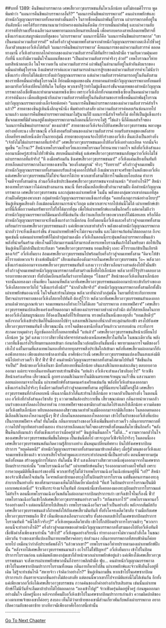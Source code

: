 ##บทที่ 1389: คืนชีพเผ่าบรรพกาล
เศษเสี้ยวอาวุธบรรพชนสั่นไหวเล็กน้อย แต่ไม่ยอมศิโรราบ พูดพึมพำว่า “แผนการคืนชีพเผ่าบรรพกาลงั้นรึ?”
“แผนการคืนชีพเผ่าบรรพกาล!”
คนเผ่าเทพยักษ์และตำหนักวิญญาณบรรพกาลทั้งหลายต่างตื่นตกใจ
ในรายชื่อหมื่นเผ่าพันธุ์โบราณ เผ่าบรรพกาลที่อยู่ในอันดับหนึ่ง เคยได้รับการขนานนามว่าปกครองแผ่นดินดั้งเดิม กำราบหมื่นเผ่าพันธุ์
และเผ่าความลับสวรรค์ที่ปราดเปรื่องเฉลียวฉลาดพยายามลอกเลียนสายเลือดนี้ เพื่อครอบครองสายเลือดเทพปีศาจที่แข็งแกร่งและสมบูรณ์แบบที่สุดของ ‘เผ่าบรรพกาล’
แผนการนี้ก็คือ ‘แผนการคืนชีพเผ่าบรรพกาล’
“เขาเป็นคนเผ่าความลับสวรรค์!”
หลังครึ่งก้าวสู่จอมเทพทั้งสามจากตำหนักวิญญาณบรรพกาลตะลึงไปชั่วครู่ ก็เดาตัวตนของอวี่เหิงได้ทันที
‘แผนการคืนชีพเผ่าบรรพกาล’ คือแผนการของเผ่าความลับสวรรค์
ตลอดทางมานี้ อวี่เหิงทำลายกลไกค่ายกลของเผ่าความลับสวรรค์ได้ทันทีราวพลิกฝ่ามือ รวมกับความคุ้นเคยกับที่นี่ และยังมีความมั่นใจในแผนที่ของเขา
“เป็นเผ่าความลับสวรรค์จริงๆ ด้วย!”
เทพโบราณอวี้ห่ายเผยสีหน้าตกตะลึง ในใจหวาดหวั่น
เผ่าความลับสวรรค์ เผ่าพันธุ์ในตำนานที่อยู่ในห้าอันดับแรกของหมื่นเผ่าพันธุ์โบราณ
ถึงแม้พรสวรรค์และความสามารถด้านการสู้รบของเผ่าความลับสวรรค์จะไม่นับว่าแข็งแกร่ง เทียบไม่ได้แม้กระทั่งเผ่าวิญญาณบรรพกาล
แต่เผ่าความลับสวรรค์สามารถอยู่ในอันดับสามของรายชื่อหมื่นเผ่าพันธุ์โบราณได้ ก็ย่อมมีเหตุผลของมัน
สายตาคนตำหนักวิญญาณบรรพกาลทั้งหมดที่มองมายังอวี่เหิงเปลี่ยนไปทันใด
ในที่สุด พวกเขาก็รู้ว่าทำไมผู้แข็งแกร่งขั้นจอมเทพของตำหนักวิญญาณบรรพกาลถึงเชื่อฟังและทำตามจอมเทพซิงเซี่ยง
เพราะอวี่เหิงอีกทั้งจอมเทพซิงเซี่ยงเป็นคนเผ่าความลับสวรรค์นั่นเอง
เมื่อเผชิญหน้ากับเผ่าความลับสวรรค์ที่อยู่ในอันดับสามของรายชื่อหมื่นเผ่าพันธุ์โบราณ เผ่าวิญญาณบรรพกาลช่างเล็กจ้อยด้อยค่า
“แผนการคืนชีพเผ่าบรรพกาลของเผ่าความลับสวรรค์สำเร็จแล้ว?”
สายตาของซินอู๋เหินนิ่งลึกดุจน้ำนิ่ง พึมพำอย่างสงสัย
เผ่าความลับสวรรค์หลบเร้นซ่อนกายไปนานแล้ว แผนการคืนชีพเผ่าบรรพกาลผ่านมาไม่รู้นานกี่ปี
แผนการนี้สำเร็จหรือไม่ ต่อให้เป็นผู้แข็งแกร่งขั้นจอมเทพที่มีตัวตนอยู่ตั้งแต่ยุคบรรพกาลจนถึงตอนนี้ก็อาจจะไม่รู้
“ใช่แล้ว นี่ก็คือผลสำเร็จของ ‘แผนการคืนชีพเผ่าบรรพกาล’ ของเผ่าข้า!”
สายตาของอวี่เหิงจ้องไปยังเศษเสี้ยวอาวุธบรรพชน พลางพูดอย่างหยิ่งทะนง
เสี้ยวขณะนี้ อวี่เหิงยอมรับตัวตนของเผ่าความลับสวรรค์ ยอมรับสาเหตุของพลังสายเลือดที่ทรงพลังหนึ่งเดียวในกายกลุ่มนี้
สายตาของทุกคนจ้องไปยังร่างของอวี่เหิง ตื่นตะลึงเป็นอย่างยิ่ง
“เจ้ายังไม่ใช่เผ่าบรรพกาลที่แท้จริง!”
เศษเสี้ยวอาวุธบรรพชนมองไปยังอวี่เหิงอย่างละเอียด จากนั้นจึงพูดขึ้น
“อะไรนะ?”
สีหน้าเทพโบราณพั่วเยวี่ยและเทพโบราณอวี้ห่ายฉายแววตกใจ
พลังที่อวี่เหิงสำแดงออกมาเมื่อครู่สะท้านไปทั่วฟ้าดิน สยบหมื่นเผ่าพันธุ์
แต่เศษเสี้ยวอาวุธบรรพชนกลับพูดว่าอวี่เหิงไม่ใช่เผ่าบรรพกาลที่แท้จริง!
“หึ ลงมือพร้อมกัน ชิงเศษเสี้ยวอาวุธบรรพชนมา!”
อวี่เหิงแค่นเสียงเย็นทันที
สายเลือดเผ่าบรรพกาลในกายของเขาเป็น ‘ของกึ่งสมบูรณ์’ จริงๆ
“รับทราบ!”
ครึ่งก้าวสู่จอมเทพฝั่งตำหนักวิญญาณบรรพกาลทั้งสามตอบรับแล้วพุ่งออกไปทันที
ถึงแม้พวกเขาจะศรัทธาในพลังของอวี่เหิง แต่เศษเสี้ยวอาวุธบรรพชนก็ไม่ใช่จะจัดการได้ง่าย
พวกเขาทั้งสามใช้การโจมตีแบบโอบล้อม ทำการโจมตีจากทั้งสามด้าน
ส่วนอวี่เหิงเข้าประชิดเศษเสี้ยวอาวุธบรรพชนจากด้านหน้า
“ทำอย่างไรดี?”
สีหน้าของเทพโบราณหวาไฉ่ค่อนข้างลนลาน
ขณะนี้ ที่ตรงนั้นเหลือเพียงขั้วอำนาจสามฝั่ง คือตำหนักวิญญาณบรรพกาล เศษเสี้ยวอาวุธบรรพชน และกลุ่มของเผ่าเทพยักษ์
ในนั้น พลังของกลุ่มพวกเขาอ่อนแอที่สุด
ส่วนฝั่งศัตรูของพวกเขา กลุ่มตำหนักวิญญาณบรรพกาลแข็งแกร่งที่สุด
“คอยสังเกตุการณ์อย่างเงียบๆ!”
ซินอู๋เหินพูดเสียงต่ำ
ถึงแม้ตอนนี้สถานการณ์จะวิกฤต แต่พวกเขาจะจากไปเช่นนี้ไม่ได้
เผ่าเทพยักษ์เข้ามาที่นี่ก็เพื่อกวาดค้นทรัพยากรไปให้ได้มากที่สุด เพื่อให้เผ่าเทพยักษ์ผงาดขึ้นอีกครั้ง
แต่คาดไม่ถึงว่าตำหนักวิญญาณบรรพกาลก็มีคนมาถึงที่นี่เช่นกัน เชื่อว่าผลเก็บเกี่ยวของพวกเขาก็ไม่น้อยเลยเ
หรือก็คือตำหนักวิญญาณบรรพกาลจะยิ่งแข็งแกร่งกว่าเมื่อก่อน
อีกทั้งตอนนี้อวี่เหิงและครึ่งก้าวสู่จอมเทพทั้งสามเตรียมกำราบเศษเสี้ยวอาวุธบรรพชนแล้ว
แค่เพียงพวกเขาทำสำเร็จ พลังของตำหนักวิญญาณบรรพกาลน่ากลัวว่าจะยิ่งแข็งแกร่งขึ้น ส่วนเผ่าเทพยักษ์ก็จะไม่อาจผงาดขึ้น และไม่อาจแก้แค้นได้ตลอดกาล
ถึงจะพูดเช่นนี้ แต่คนเผ่าเทพยักษ์ก็ไม่กล้าบุ่มบ่ามลงมือ
อวี่เหิงในตอนนี้กระตุ้นพลังเผ่าบรรพกาลขึ้นแล้ว พลังที่น่าครั่นคร้าม เพียงโจมตีไปตามอารมณ์ก็สามารถสังหารเทพโบราณขั้นเก้าได้ในพริบตา ต่อให้เป็นซินอู๋เหินก็ไม่กล้าฝืนปะทะกับเขา
“เศษเสี้ยวอาวุธบรรพชน ยอมเสียดีๆ เถอะ ศิโรราบแก่ข้าเป็นเกียรติของเจ้า!”
อวี่เหิงยิ้มบาง ล้อมเศษเสี้ยวอาวุธบรรพชนไปพร้อมกับครึ่งก้าวสู่จอมเทพทั้งสาม
“คิดจะให้ข้าศิโรราบต่อพวกเจ้า ช่างเพ้อฝันนัก!”
เสียงแค้นเคืองดังมาจากในเศษเสี้ยวอาวุธบรรพชน
วิ้ง~
พลังเวลาแข็งแกร่งแผ่ออกมาจากเศษเสี้ยวอาวุธบรรพชนทันที แสงแวววาวสีขาวเลือนรางสาดส่องไปทั่วผืนฟ้า
ครึ่งก้าวสู่จอมเทพตำหนักวิญญาณบรรพกาลทั้งสามร่างแข็งทื่อไปเล็กน้อย พลังเวลาที่ไร้รูปร่างตลบอวลรอบกายของพวกเขา ทั้งยังบิดเบือนสกัดกั้นร่างกายไม่หยุด
“โง่เขลา!”
สีหน้าของอวี่เหิงเย็นชาเล็กน้อย จากนั้นลอยลงมา
เห็นเพียง
ในตอนที่พลังเวลาที่เศษเสี้ยวอาวุธบรรพชนแผ่ออกมาปะทะเข้ากับร่างของอวี่เหิงก็สลายหายวับไป
“แข็งแกร่งยิ่งนัก!”
“น่ากลัวเสียจริง!”
ตำหนักวิญญาณบรรพกาลทั้งสามอีกทั้งฝั่งเผ่าเทพยักษ์มองฉากนี้ ในใจสั่นสะท้านไม่หยุด
พลังเวลาที่น่ากลัวกลุ่มนั้น ในยามที่ปะทะกับกายเทพปีศาจเผ่าบรรพกาลของอวี่เหิงก็สลายไปทันที
ต้องรู้ไว้ว่า พลังเวลาที่เศษเสี้ยวอาวุธบรรพชนสำแดงออกมาแฝงด้วยกฎเกณฑ์เวลา จอมเทพมาเองก็ทำอะไรไม่ได้เลย
“เผ่าบรรพกาล กายเทพปีศาจ!”
เศษเสี้ยวอาวุธบรรพชนเปล่งเสียงเคร่งเครียดออกมา
พลังของเผ่าบรรพกาลช่างน่ากลัวนัก ต่อให้สายเลือดในกายของอวี่เหิงไม่สมบูรณ์แบบ ก็ยังคงเป็นพลังที่ไร้เทียมทาน ทรงพลังเป็นหนึ่งของทุกสิ่ง
“ยอมเสียดีๆ!”
หลังจากอวี่เหิงเข้าประชิดก็ยืนมือออกไปช้าๆ แสงเทพสีเงินทองที่น่ากลัวทะลุผ่านท้องฟ้า ตรงไปยังเศษเสี้ยวอาวุธบรรพชนทันที
เสี้ยวขณะนั้น
การโจมตีของเขาฉีกทึ้งเสวียนอ้าวเวลารอบด้าน กระทั่งการสะกดควบคุมต่างๆ ก็ถูกซัดออกไปไกลหลายพันลี้
“แย่แล้ว!”
เศษเสี้ยวอาวุธบรรพชนสีหน้าเปลี่ยนไปเล็กน้อย
วู้ม วู้ม!
แสงแวววาวสีขาวที่น่าอัศจรรย์สาดส่องเหนือเศษเสี้ยวในทันใด
ในขณะเดียวกัน พลังเวลาที่แข็งแกร่งไร้เทียมทานลอยเข้ามา ก่อนก่อเป็นวงล้อมป้องกันชั้นหนึ่ง พยายามลดการโจมตีของอวี่เหิงไป
แต่ในยามที่แสงเทพเงินทองที่ทำลายทุกสรรพสิ่งประชิดใกล้เข้ามา พลังที่เศษเสี้ยวแผ่ออกมาก็ยังคงพังทลายลง เพียงแต่ทลายช้าลงเท่านั้น
อาศัยช่องว่างนี้ เศษเสี้ยวอาวุธบรรพชนแปลงเป็นแสงแห่งมิติหนีไปอย่างรวดเร็ว
ฟิ้ว! ฟิ้ว! ฟิ้ว!
คนตำหนักวิญญาณบรรพกาลทั้งสามไล่ตามไปทันที
“ขัดขืนเกินจำเป็น!”
สีหน้าของอวี่เหิงเย็นชา มือทั้งสองยกขึ้นเล็กน้อย เส้นแสงสีเงินทองแต่ละเส้นๆ ตลบอบอวลออกมา แผ่กระจายกลิ่นอายอันตรายสะท้านฟ้าดิน
“แย่แล้ว อวี่เหิงจะสำแดงวิชาลับอะไร!”
จ้าวเฟิงสีหน้าเคร่งเครียด
เสี้ยวขณะนี้ ลูกทรงกลมสีเงินมายาในมิติเนตรเทพเจ้าหมุนวนเร็วขึ้น แสงวนมายาลอยแผ่ออกมาจากในนั้น
เผ่าเทพยักษ์ทั้งสามคนเคร่งเครียดเช่นกัน
พลังที่อวี่เหิงสำแดงออกมาแข็งแกร่งเกินไปจริงๆ ยิ่งเมื่อรวมกับครึ่งก้าวสู่จอมเทพทั้งสาม อยู่ที่นี่แทบจะไม่มีใครสู้ได้
เศษเสี้ยวอาวุธบรรพชนที่กำลังหลบหนี เห็นฉากนี้แล้วก็สั่นสะท้านไปเล็กน้อย หวาดกลัวเป็นอย่างยิ่ง
ในตอนนี้เอง อวี่เหิงที่กำลังสำแดงวิชาลับ จู่ๆ แววตาพลันส่องประกายขึ้น
เสี้ยวขณะต่อมา กลิ่นอายน่าหวาดกลัวบนร่างของเขาก็ลดลงไปหลายส่วน กายเทพปีศาจของเขามีบางส่วนเกิดโปร่งแสงไปเล็กน้อย
ความคิดของอวี่เหิงขยับเล็กน้อย หยิบหลอดทดลองสีขาวขนาดเท่าหัวแม่มือออกมาจากมิติเก็บของ ในหลอดทดลองมีเลือดสีเงินทองไหลวนอยู่นิ่งๆ
ฟิ้ว!
เลือดในหลอดทดลองไหลออกมา เข้าไปในปากของอวี่เหิงที่แปลงเป็นกายเทพปีศาจ
ครืน!
ทันใดนั้น กลิ่นอายบนร่างของอวี่เหิงเพิ่มขึ้นอย่างรวดเร็ว กลิ่นอายบรรพกาลที่กวาดไปทั่วทุกทิศอย่างหยิ่งผยอง ทำเอาสายเลือดและจิตใจของสรรพสิ่งทั้งหมดสั่นไหวขึ้นอีกครั้ง
“พลังฟื้นคืนกลับมาแล้ว ทั้งยังแข็งแกร่งกว่าเมื่อครู่ด้วย!”
ซินอู๋เหินตื่นตกใจ
“ไม่ได้...”
ความหวาดกลัวในใจของเศษเสี้ยวอาวุธบรรพชนเพิ่มขึ้นไม่หยุด
เป็นเช่นนี้ต่อไป เขาจะถูกอวี่เฟิงจับไปจริงๆ
ในตอนนี้เอง เศษเสี้ยวอาวุธบรรพชนพลันเกิดความรู้สึกบางอย่าง มันหมุนเปลี่ยนทิศทาง บินไปยังเศษซากป้อมปราการ
“หยุดคิดหนี!”
ตำหนักวิญญาณบรรพกาลทั้งสามตามมาข้างหลังติดๆ
เมื่อรู้ตัวตนของอวี่เหิงและจอมเทพซิงเซี่ยงแล้ว พวกเขาเสียใจกับคำพูดและการกระทำก่อนหน้านี้เป็นอย่างยิ่ง ตอนนี้พยายามทุ่มพลังทั้งหมด สร้างคุณูปการให้มาก
ทันใดนั้น
ฟิ้ว!
แสงเลือนรางสีขาวทางหนึ่งพุ่งออกมาจากในเศษซากป้อมปราการแห่งนั้น
“เทพโบราณเฉิงอวิ๋น!”
เผ่าเทพยักษ์คนอื่นๆ ร้องออกมาอย่างตกใจทันที
เพราะการควบคุมมิติที่แข็งแกร่งของที่นี่ พวกเขารับรู้ไม่ได้ว่าเทพโบราณเฉิงอวิ๋นเฉิงซ่อนอยู่ที่นี่
“เอ๋?”
สีหน้าของจ้าวเฟิงก็ตกใจเช่นกัน โคจรพลังตาซ้ายมองทะลุไปในป้อมปราการโบราณ
แต่ขั้นตอนการมองทะลุลำบากเป็นอย่างยิ่ง ของที่สามารถมองเห็นได้ก็บิดเบี้ยวผิดปกติ
“ที่แท้ ในป้อมปราการโบราณเป็นมิติเอกเทศแห่งหนึ่ง!”
จ้าวเฟิงกระจ่างแจ้งในทันที
ก่อนหน้านี้เขาก็เคยลองมองทะลุป้อมปราการโบราณแต่ไม่สำเร็จ ตอนนี้เทพโบราณเฉิงอวิ๋นพลันโผล่ออกมาจากป้อมปราการเก่า เขาจึงเข้าใจในเรื่องนี้
ฟิ้ว!
เทพโบราณเฉิงอวิ๋นเข้าใกล้เศษเสี้ยวอาวุธบรรพชนอย่างรวดเร็ว
“สกัดเขาเอาไว้!”
เทพโบราณหานอวี้ร้องอย่างตกใจ
แต่ตอนนี้ก็สายไปเสียแล้ว
เทพโบราณเฉิงอวิ๋นรวดเร็วเป็นอย่างยิ่ง พลังจากสัมผัสกับเศษเสี้ยวอาวุธบรรพชนแล้วก็ถ่ายพลังให้กับเศษเสี้ยวมันทันที ทั้งยังโคจรเคล็ดวิชาลับ ร่วมมือกับเศษเสี้ยวอาวุธบรรพชนอีก
ฟิ้ว!
เห็นเพียงแสงเลือนรางกะพริบ ทั้งสองหลบเข้าไปในเศษซากป้อมปราการโบราณทันที
“หนีได้เร็วจริงๆ?”
อวี่เหิงหยุดเคล็ดวิชาลับ เข้าไปใกล้ป้อมปราการโบราณช้าๆ
“พวกเราตอนนี้จะทำอย่างไรดี?”
ครึ่งก้าวสู่จอมเทพของตำหนักวิญญาณบรรพกาลทั้งสามมองไปยังอวี่เหิงทันที เชื่อฟังคำสั่งเพียงเขาเท่านั้น
“เข้าไป!”
อวี่เหิงพูดอย่างเรียบนิ่ง ท่าทางองอาจไม่หวาดกลัวสิ่งใด
ในขณะเดียวกัน ร่างของเขาที่แปลงเป็นกายเทพปีศาจค่อยๆ ย่อส่วนลง กลิ่นอายบรรพกาลที่สยบฟ้าดินก็ค่อยหายไป เหมือนว่ากำลังประหยัดพลังไว้
“แล้วพวกเขา?”
เทพโบราณอวี้ห่ายปรายตามองเผ่าเทพยักษ์ฝั่งนั้น
“หลังจากได้เศษเสี้ยวอาวุธบรรพชนมาแล้ว อะไรก็ไม่ใช่ปัญหา!”
อวี่เหิงยิ้มบาง เข้าไปในป้อมปราการโบราณก่อน
แต่เดิมพลังของกลุ่มเขาก็ล้ำหน้าพวกเผ่าเทพยักษ์อยู่แล้ว
แค่เพียงได้เศษเสี้ยวอาวุธบรรพชนมา จะสังหารเผ่าเทพยักษ์พวกนั้นก็ง่ายราวพลิกฝ่ามือ
ฟุ่บ...
คนตำหนักวิญญาณบรรพกาลเข้าไปในเศษซากป้อมปราการโบราณทั้งหมด กลิ่นอายก็หายไปสิ้น
เผ่าเทพยักษ์และจ้าวเฟิงยืนอึ้งอยู่ที่เดิม ไม่รู้จะทำเช่นไรดี
“สหายจ้าว เจ้าคิดว่าอย่างไร?”
ซินอู๋เหินถามขึ้น
หากเข้าไปในเศษซากป้อมปราการเก่า อันตรายจะมากขึ้นอย่างไม่ต้องสงสัย แต่ตอนนี้พวกเขาก็ไปจากมิติแห่งนี้ไม่ได้เช่นกัน
อีกทั้งแค่เพียงพวกอวี่เหิงได้เศษเสี้ยวอาวุธบรรพชน กวาดค้นของล้ำค่าอย่างกำเริบเสิบสาน เช่นนั้นเผ่าเทพยักษ์ก็ไม่มีวันที่จะลืมตาอ้าปากได้ไปตลอดกาล
“ลองเข้าไปดู!”
จ้าวเฟิงครุ่นคิดอยู่ชั่วครู่ ก่อนพูดออกมาอย่างมั่นใจ
เมื่อครู่นี้เอง หลังจากที่คนฝั่งอวี่เหิงเข้าไปในเศษซากป้อมปราการเก่าแล้ว ความผิดปกติของดวงตาเทพเจ้าของเขาก็ค่อยๆ สงบลง
เห็นได้ว่าตาซ้ายของเขามีส่วนเกี่ยวพันกับพลังเผ่าบรรพกาล
อยากเปิดความลับของตาซ้าย บางทีอาจมีเพียงอาศัยโอกาสนี้เท่านั้น
…………………………………………………...


[Go To Next Chapter]( ./246.md)
